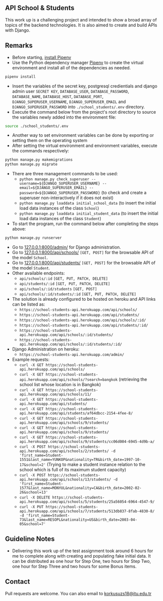## API School & Students

This work up is a challenging project and intended to show a broad array of topics of the backend technologies. It is also aimed to create and build APIs with Django.
## Remarks
- Before starting, [install Pipenv](https://pipenv.pypa.io/en/latest/install/)
- Use the Python dependency manager [Pipenv](https://pipenv.pypa.io/en/latest/install/) to create the virtual environment and install all of the dependencies as needed.
```bash
pipenv install
```
- Insert the variables of the secret key, postgresql credientials and django admin user ``SECRET KEY``, ``DATABASE_USER``, ``DATABASE_PASSWORD``, ``DATABASE_NAME``, ``DATABASE_HOST``, ``DATABASE_PORT``, ``DJANGO_SUPERUSER_USERNAME``, ``DJANGO_SUPERUSER_EMAIL`` and ``DJANGO_SUPERUSER_PASSWORD`` into ``./school_students/.env`` directory.
- Execute the command below from the project's root directory to source the variables newly added into the environment file:
```bash
source ./school_students/.env
```
- Another way to set environment variables can be done by exporting or setting them on the operating system
- After setting the virtual environment and environment variables, execute the commands respectively:
```bash
python manage.py makemigrations
python manage.py migrate
```
- There are three management commands to be used:
  - ``python manage.py check_superuser --username=${DJANGO_SUPERUSER_USERNAME} --email=${DJANGO_SUPERUSER_EMAIL} --password=${DJANGO_SUPERUSER_PASSWORD}`` (to check and create a superuser non-interactively if it does not exist)
  - ``python manage.py loaddata initial_school_data`` (to insert the initial load data instances of the class ``School``)
  - ``python manage.py loaddata initial_student_data`` (to insert the initial load data instances of the class ``Student``)
- To start the program, run the command below after completing the steps above:
```bash
python manage.py runserver 
```
- Go to [127.0.0.1:8000/admin/](http://127.0.0.1:8000/admin/) for Django administration.
- Go to [127.0.0.1:8000/api/schools/](http://127.0.0.1:8000/api/schools/) ``[GET, POST]`` for the browsable API of the model ``School``.
- Go to [127.0.0.1:8000/api/students/](http://127.0.0.1:8000/api/students/) ``[GET, POST]`` for the browsable API of the model ``Student``.
- Other available endpoints:
  - ``api/schools/:id`` ``[GET, PUT, PATCH, DELETE]``
  - ``api/students/:id`` ``[GET, PUT, PATCH, DELETE]``
  - ``api/schools/:id/students`` ``[GET, POST]``
  - ``api/schools/:id/students/:id`` ``[GET, PUT, PATCH, DELETE]``
- The solution is already configured to be hosted on heroku and API links can be listed as:
  - ``https://school-students-api.herokuapp.com/api/schools/``
  - ``https://school-students-api.herokuapp.com/api/students/``
  - ``https://school-students-api.herokuapp.com/api/schools/:id/``
  - ``https://school-students-api.herokuapp.com/api/students/:id/``
  - ``https://school-students-api.herokuapp.com/api/schools/:id/students/``
  - ``https://school-students-api.herokuapp.com/api/schools/:id/students/:id/``
- Django Administration on heroku:
  - ``https://school-students-api.herokuapp.com/admin/``
- Example requests:
   - ``curl -X GET https://school-students-api.herokuapp.com/api/schools/``
   - ``curl -X GET https://school-students-api.herokuapp.com/api/schools/?search=bangkok`` (retrieving the school list whose location is in Bangkok)
   - ``curl -X GET https://school-students-api.herokuapp.com/api/schools/11/``
   - ``curl -X GET https://school-students-api.herokuapp.com/api/students/``
   - ``curl -X GET https://school-students-api.herokuapp.com/api/students/af64dbcc-2154-4fee-8/``
   - ``curl -X GET https://school-students-api.herokuapp.com/api/schools/9/students/``
   - ``curl -X GET https://school-students-api.herokuapp.com/api/schools/9/students/``
   - ``curl -X GET https://school-students-api.herokuapp.com/api/schools/9/students/cc06d004-6945-4d9b-a/``
   - ``curl -X POST https://school-students-api.herokuapp.com/api/schools/2/students/ -d 'first_name=Student-1551&last_name=YUNKOP&nationality=TR&birth_date=1997-10-17&school=2'`` (Trying to make a student instance relation to the school which is full of its maximum student capacity)
   - ``curl -X POST https://school-students-api.herokuapp.com/api/schools/13/students/ -d 'first_name=Student-1577&last_name=MONYUL&nationality=CA&birth_date=2002-02-26&school=13'``
   - ``curl -X DELETE https://school-students-api.herokuapp.com/api/schools/5/students/25a56054-6964-4547-9/``
   - ``curl -X PUT https://school-students-api.herokuapp.com/api/schools/7/students/513db837-8fab-4830-8/ -d 'first_name=Student-73&last_name=RESOPL&nationality=US&birth_date=2003-04-05&school=7'``
## Guideline Notes
- Delivering this work up of the test assignment took around 6 hours for me to complete along with creating and populating fake initial data. It can be distributed as one hour for Step One, two hours for Step Two, one hour for Step Three and two hours for some Bonus items. 
## Contact
Pull requests are welcome. You can also email to korkusuzs18@itu.edu.tr